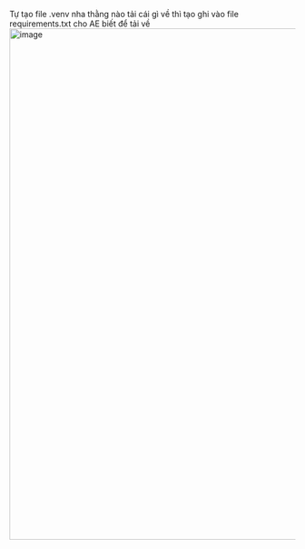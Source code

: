 Tự tạo file .venv nha thằng nào tải cái gì về thì tạo ghi vào file requirements.txt cho AE biết để tải về
<img width="1369" height="900" alt="image" src="https://github.com/user-attachments/assets/3a6e97a9-7cef-43c8-bf6d-2f6f826aa372" />

